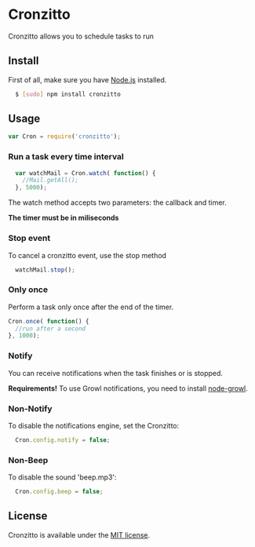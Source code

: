 Cronzitto
================================
Cronzitto allows you to schedule tasks to run

## Install
First of all, make sure you have [Node.js](http://nodejs.org/) installed.

```bash
  $ [sudo] npm install cronzitto
```

## Usage
```js
var Cron = require('cronzitto');
```

### Run a task every time interval
```js
  var watchMail = Cron.watch( function() {
    //Mail.getAll();
  }, 5000);
```
The watch method accepts two parameters: the callback and timer.

**The timer must be in miliseconds**

### Stop event
To cancel a cronzitto event, use the stop method

```js
  watchMail.stop();
```

### Only once
Perform a task only once after the end of the timer.

```js
Cron.once( function() {
  //run after a second
}, 1000);
```

### Notify
You can receive notifications when the task finishes or is stopped.

**Requirements!**
To use Growl notifications, you need to install [node-growl](https://github.com/visionmedia/node-growl#install).

### Non-Notify
To disable the notifications engine, set the Cronzitto:

```js
  Cron.config.notify = false;
```

### Non-Beep
To disable the sound 'beep.mp3':

```js
  Cron.config.beep = false;
```


## License
Cronzitto is available under the [MIT license](http://opensource.org/licenses/MIT).